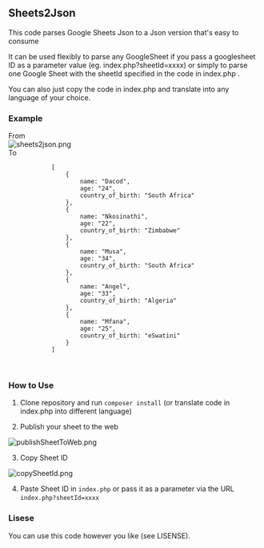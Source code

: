 ## Sheets2Json

<link rel="stylesheet" href="https://maxcdn.bootstrapcdn.com/bootstrap/3.3.7/css/bootstrap.min.css">
<p>This code parses Google Sheets Json to a Json version that's easy to consume</p>
<p>It can be used flexibly to parse any GoogleSheet if you pass a googlesheet ID as a parameter value (eg. index.php?sheetId=xxxx) or simply to parse one Google Sheet with the sheetId specified in the code in index.php .</p>
<p>You can also just copy the code in index.php and translate into any language of your choice.</p>

### Example

<div class="row">
	<div class="col-sm-6">
		From
		<br>
		<img src="https://dacod.co.za/images/sheets2json.png" alt="sheets2json.png">
	</div>
	<div class="col-sm-6">
		To
		<br>
		 <code>
			[
				{
					name: "Dacod",
					age: "24",
					country_of_birth: "South Africa"
				},
				{
					name: "Nkosinathi",
					age: "22",
					country_of_birth: "Zimbabwe"
				},
				{
					name: "Musa",
					age: "34",
					country_of_birth: "South Africa"
				},
				{
					name: "Angel",
					age: "33",
					country_of_birth: "Algeria"
				},
				{
					name: "Mfana",
					age: "25",
					country_of_birth: "eSwatini"
				}
			]
		 </code>
	</div>
</div>

<br>

### How to Use

1. Clone repository and run `composer install` (or translate code in index.php into different language)

2. Publish your sheet to the web

<img src="https://dacod.co.za/images/publishSheetToWeb.png" alt="publishSheetToWeb.png">

3. Copy Sheet ID

<img src="https://dacod.co.za/images/copySheetId.png" alt="copySheetId.png">

4. Paste Sheet ID in `index.php` or pass it as a parameter via the URL `index.php?sheetId=xxxx`

### Lisese

You can use this code however you like (see LISENSE).

